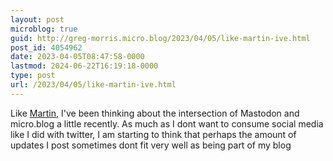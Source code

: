 ```yaml
---
layout: post
microblog: true
guid: http://greg-morris.micro.blog/2023/04/05/like-martin-ive.html
post_id: 4054962
date: 2023-04-05T08:47:58-0000
lastmod: 2024-06-22T16:19:18-0000
type: post
url: /2023/04/05/like-martin-ive.html
---
```

Like [Martin](https://micro.blog/martinfeld/18175662), I've been thinking about the intersection of Mastodon and micro.blog a little recently. As much as I dont want to consume social media like I did with twitter, I am starting to think that perhaps the amount of updates I post sometimes dont fit very well as being part of my blog
